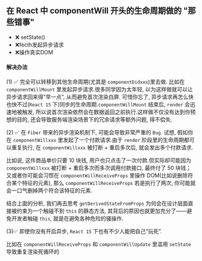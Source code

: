 ## 在 React 中 componentWill 开头的生命周期做的 "那些错事"

- ❌ setState()
- ❌fecth发起异步请求
- ❌操作真实DOM

#### 解决办法
(1) ✅ 完全可以转移到其他生命周期(尤其是 `componentDidxxx`)里去做.
比如在 `componentWillMount` 里发起异步请求.很多同学因为太年轻, 以为这样做就可以让异步请求回来得“早一点”, 从而避免首次渲染白屏.
可惜你忘了, 异步请求再怎么快也快不过(`React 15` 下)同步的生命周期.`componentWillMount` 结束后, `render` 会迅速地被触发, 所以说首次渲染依然会在数据返回之前执行.这样做不仅没有达到你预想的目的, 还会导致服务端渲染场景下的冗余请求等额外问题, 得不偿失.

(2) ✅ 在 `Fiber` 带来的异步渲染机制下, 可能会导致非常严重的 `Bug`.
试想, 假如你在 `componentWillxxx` 里发起了一个付款请求.由于 `render` 阶段里的生命周期都可以重复执行, 在 `componentWillxxx` 被打断 + 重启多次后, 就会发出多个付款请求.

比如说, 这件商品单价只要 10 块钱, 用户也只点击了一次付款.但实际却可能因为 `componentWillxxx` 被打断 + 重启多次而多次调用付款接口, 最终付了 50 块钱；又或者你可能会习惯在 `componentWillReceiveProps` 里操作 DOM(比如说删除符合某个特征的元素), 那么 `componentWillReceiveProps` 若是执行了两次, 你可能就会一口气删掉两个符合该特征的元素.

结合上面的分析, 我们再去思考 `getDerivedStateFromProps` 为何会在设计层面直接被约束为一个触碰不到 `this` 的静态方法, 其背后的原因也就更加充分了——避免开发者触碰 `this`, 就是在避免各种危险的骚操作.

(3)✅ 即使你没有开启异步, `React 15` 下也有不少人能把自己“玩死”.

比如在 `componentWillReceiveProps`  和 `componentWillUpdate` 里滥用 `setState` 导致重复渲染死循环的
